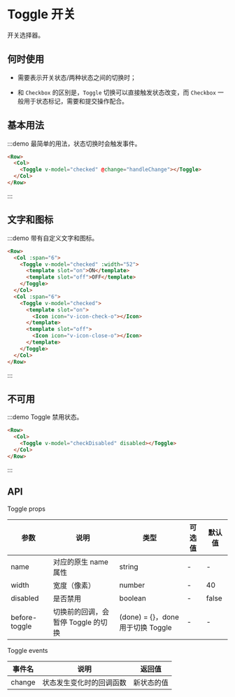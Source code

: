 # Toggle 开关

开关选择器。

## 何时使用

- 需要表示开关状态/两种状态之间的切换时；

- 和 `Checkbox` 的区别是，`Toggle` 切换可以直接触发状态改变，而 `Checkbox` 一般用于状态标记，需要和提交操作配合。

## 基本用法

:::demo 最简单的用法，状态切换时会触发事件。

```html
<Row>
  <Col>
    <Toggle v-model="checked" @change="handleChange"></Toggle>
  </Col>
</Row>
```
:::

## 文字和图标

:::demo 带有自定义文字和图标。

```html
<Row>
  <Col :span="6">
    <Toggle v-model="checked" :width="52">
      <template slot="on">ON</template>
      <template slot="off">OFF</template>
    </Toggle>
  </Col>
  <Col :span="6">
    <Toggle v-model="checked">
      <template slot="on">
        <Icon icon="v-icon-check-o"></Icon>
      </template>
      <template slot="off">
        <Icon icon="v-icon-close-o"></Icon>
      </template>
    </Toggle>
  </Col>
</Row>
```
:::

## 不可用

:::demo Toggle 禁用状态。

```html
<Row>
  <Col>
    <Toggle v-model="checkDisabled" disabled></Toggle>
  </Col>
</Row>
```
:::

## API

Toggle props

| 参数 | 说明 | 类型 | 可选值 | 默认值 |
|---- |---- |---- |---- |---- |
| name | 对应的原生 name 属性 | string | - | - |
| width | 宽度（像素） | number | - | 40 |
| disabled | 是否禁用 | boolean | - | false |
| before-toggle | 切换前的回调，会暂停 Toggle 的切换 | (done) = {}，done 用于切换 Toggle	 | - | - |

Toggle events

| 事件名 | 说明 | 返回值 |
|---- |---- |---- |
| change | 状态发生变化时的回调函数 | 新状态的值 |

<script>
  import Row from '@/components/row';
  import Col from '@/components/col';
  import Icon from '@/components/icon';
  import Message from '@/components/message';
  import Toggle from '@/components/toggle';

  export default {
    components: {
      Row,
      Col,
      Icon,
      Toggle,
    },
    data() {
      return {
        checked: false,
        checkDisabled: true,
      };
    },
    methods: {
      handleChange(val) {
        Message({
          theme: 'info',
          message: `开关状态：${val}`,
        });
      },
    },
  };
</script>